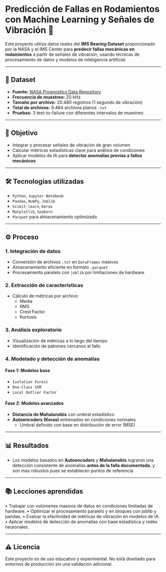 # Predicción de Fallas en Rodamientos con Machine Learning y Señales de Vibración 🚀

Este proyecto utiliza datos reales del **IMS Bearing Dataset** proporcionado por la NASA y el IMS Center para **predecir fallas mecánicas en rodamientos** a partir de señales de vibración, usando técnicas de procesamiento de datos y modelos de inteligencia artificial.

---

## 📁 Dataset

- **Fuente:** [NASA Prognostics Data Repository](https://www.nasa.gov/intelligent-systems-division/discovery-and-systems-health/pcoe/pcoe-data-set-repository/)
- **Frecuencia de muestreo:** 20 kHz  
- **Tamaño por archivo:** 20.480 registros (1 segundo de vibración)  
- **Total de archivos:** 9.464 archivos planos `.txt`  
- **Pruebas:** 3 test-to-failure con diferentes intervalos de muestreo

---

## 🧠 Objetivo

- Integrar y procesar señales de vibración de gran volumen
- Calcular métricas estadísticas clave para análisis de condiciones
- Aplicar modelos de IA para **detectar anomalías previas a fallos mecánicos**

---

## 🛠 Tecnologías utilizadas

- `Python`, `Jupyter Notebook`
- `Pandas`, `NumPy`, `Joblib`
- `Scikit-learn`, `Keras`
- `Matplotlib`, `Seaborn`
- `Parquet` para almacenamiento optimizado

---

## ⚙️ Proceso

### 1. Integración de datos
- Conversión de archivos `.txt` en `DataFrames` masivos
- Almacenamiento eficiente en formato `.parquet`
- Procesamiento paralelo con `joblib` por limitaciones de hardware

### 2. Extracción de características
- Cálculo de métricas por archivo:
  - Media
  - RMS
  - Crest Factor
  - Kurtosis

### 3. Análisis exploratorio
- Visualización de métricas a lo largo del tiempo
- Identificación de patrones cercanos al fallo

### 4. Modelado y detección de anomalías
#### Fase 1: Modelos base
- `Isolation Forest`
- `One-Class SVM`
- `Local Outlier Factor`

#### Fase 2: Modelos avanzados
- **Distancia de Mahalanobis** con umbral estadístico
- **Autoencoders (Keras)** entrenados en condiciones normales  
  - Umbral definido con base en distribución de error (MSE)

---

## 📊 Resultados

- Los modelos basados en **Autoencoders** y **Mahalanobis** lograron una detección consistente de anomalías **antes de la falla documentada**, y son mas robustos pues se establecen puntos de referencia

---

## 📚 Lecciones aprendidas

•	Trabajar con volúmenes masivos de datos en condiciones limitadas de hardware.
•	Optimizar el procesamiento paralelo y en bloques con joblib y pandas.
•	Evaluar la efectividad de métricas de vibración en modelos de IA.
•	Aplicar modelos de detección de anomalías con base estadística y redes neuronales.


---

## ⚠️ Licencia

Este proyecto es de uso educativo y experimental. No está diseñado para entornos de producción sin una validación adicional.
